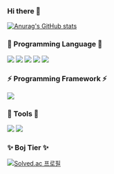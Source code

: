 ### Hi there 👋
[![Anurag's GitHub stats](https://github-readme-stats.vercel.app/api?username=harry7435)](https://github.com/harry7435/github-readme-stats)
### 💬 Programming Language 💬
<img src="https://img.shields.io/badge/Python-3776AB?style=flat-square&logo=python&logoColor=white"/> <img src="https://img.shields.io/badge/Jupyter-F37626?style=flat-square&logo=Jupyter&logoColor=white"/> <img src="https://img.shields.io/badge/HTML5-E34F26?style=flat-square&logo=HTML5&logoColor=white"/> <img src="https://img.shields.io/badge/CSS3-1572B6?style=flat-square&logo=CSS3&logoColor=white"/> <img src="https://img.shields.io/badge/JavaScript-F7DF1E?style=flat-square&logo=JavaScript&logoColor=white"/> <br>
<!-- [![Top Langs](https://github-readme-stats.vercel.app/api/top-langs/?username=harry7435)](https://github.com/harry7435/github-readme-stats) -->

### ⚡ Programming Framework ⚡
<img src="https://img.shields.io/badge/Django-092E20?style=flat-square&logo=Django&logoColor=white"/> 

### 🔭 Tools 🔭
<img src="https://img.shields.io/badge/Visual Studio Code-007ACC?style=flat-square&logo=Visual Studio Code&logoColor=white"/> <img src="https://img.shields.io/badge/Google Colab-F9AB00?style=flat-square&logo=Google Colab&logoColor=white"/>

### ✨ Boj Tier ✨
[![Solved.ac
프로필](http://mazassumnida.wtf/api/mini/generate_badge?boj=harry960629)](https://solved.ac/harry960629)

<!--
**harry7435/harry7435** is a ✨ _special_ ✨ repository because its `README.md` (this file) appears on your GitHub profile.

Here are some ideas to get you started:

- 🔭 I’m currently working on ...
- 🌱 I’m currently learning ...
- 👯 I’m looking to collaborate on ...
- 🤔 I’m looking for help with ...
- 💬 Ask me about ...
- 📫 How to reach me: ...
- 😄 Pronouns: ...
- ⚡ Fun fact: ...
-->
